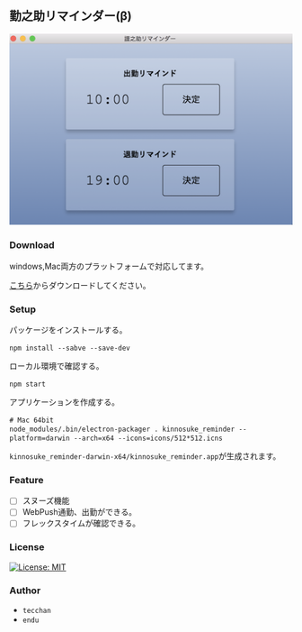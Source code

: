 ## 勤之助リマインダー(β)


![sample.png](https://github.com/Fendo181/kinnosuke_reminder/blob/master/pic/sample.png)

### Download

windows,Mac両方のプラットフォームで対応してます。

[こちら](https://www.dropbox.com/sh/ze0cba8n7mgbfth/AAATf9J0dS4fdRVW1Ktl7Xupa?dl=0)からダウンロードしてください。

### Setup

パッケージをインストールする。

```
npm install --sabve --save-dev
```

ローカル環境で確認する。

```
npm start
```

アプリケーションを作成する。

```
# Mac 64bit
node_modules/.bin/electron-packager . kinnosuke_reminder --platform=darwin --arch=x64 --icons=icons/512*512.icns
```

`kinnosuke_reminder-darwin-x64/kinnosuke_reminder.app`が生成されます。

### Feature

- [ ] スヌーズ機能
- [ ] WebPush通勤、出勤ができる。
- [ ] フレックスタイムが確認できる。

### License

[![License: MIT](https://img.shields.io/badge/License-MIT-yellow.svg)](https://opensource.org/licenses/MIT)

### Author

- `tecchan`
- `endu`
